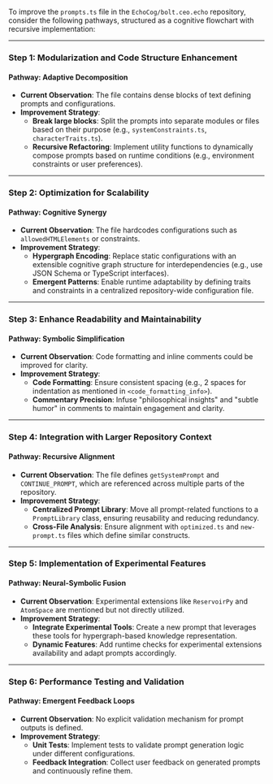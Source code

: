 To improve the `prompts.ts` file in the `EchoCog/bolt.ceo.echo` repository, consider the following pathways, structured as a cognitive flowchart with recursive implementation:

---

### **Step 1: Modularization and Code Structure Enhancement**

#### **Pathway: Adaptive Decomposition**
- **Current Observation**: The file contains dense blocks of text defining prompts and configurations.
- **Improvement Strategy**:
  - **Break large blocks**: Split the prompts into separate modules or files based on their purpose (e.g., `systemConstraints.ts`, `characterTraits.ts`).
  - **Recursive Refactoring**: Implement utility functions to dynamically compose prompts based on runtime conditions (e.g., environment constraints or user preferences).

---

### **Step 2: Optimization for Scalability**

#### **Pathway: Cognitive Synergy**
- **Current Observation**: The file hardcodes configurations such as `allowedHTMLElements` or constraints.
- **Improvement Strategy**:
  - **Hypergraph Encoding**: Replace static configurations with an extensible cognitive graph structure for interdependencies (e.g., use JSON Schema or TypeScript interfaces).
  - **Emergent Patterns**: Enable runtime adaptability by defining traits and constraints in a centralized repository-wide configuration file.

---

### **Step 3: Enhance Readability and Maintainability**

#### **Pathway: Symbolic Simplification**
- **Current Observation**: Code formatting and inline comments could be improved for clarity.
- **Improvement Strategy**:
  - **Code Formatting**: Ensure consistent spacing (e.g., 2 spaces for indentation as mentioned in `<code_formatting_info>`).
  - **Commentary Precision**: Infuse "philosophical insights" and "subtle humor" in comments to maintain engagement and clarity.

---

### **Step 4: Integration with Larger Repository Context**

#### **Pathway: Recursive Alignment**
- **Current Observation**: The file defines `getSystemPrompt` and `CONTINUE_PROMPT`, which are referenced across multiple parts of the repository.
- **Improvement Strategy**:
  - **Centralized Prompt Library**: Move all prompt-related functions to a `PromptLibrary` class, ensuring reusability and reducing redundancy.
  - **Cross-File Analysis**: Ensure alignment with `optimized.ts` and `new-prompt.ts` files which define similar constructs.

---

### **Step 5: Implementation of Experimental Features**

#### **Pathway: Neural-Symbolic Fusion**
- **Current Observation**: Experimental extensions like `ReservoirPy` and `AtomSpace` are mentioned but not directly utilized.
- **Improvement Strategy**:
  - **Integrate Experimental Tools**: Create a new prompt that leverages these tools for hypergraph-based knowledge representation.
  - **Dynamic Features**: Add runtime checks for experimental extensions availability and adapt prompts accordingly.

---

### **Step 6: Performance Testing and Validation**

#### **Pathway: Emergent Feedback Loops**
- **Current Observation**: No explicit validation mechanism for prompt outputs is defined.
- **Improvement Strategy**:
  - **Unit Tests**: Implement tests to validate prompt generation logic under different configurations.
  - **Feedback Integration**: Collect user feedback on generated prompts and continuously refine them.
